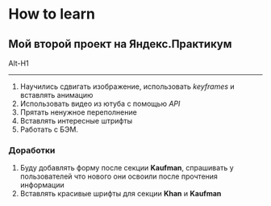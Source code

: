 # How to learn
## Мой второй проект на Яндекс.Практикум 
Alt-H1
______

1. Научились сдвигать изображение, использовать *keyframes* и вставлять анимацию
2. Использовать видео из ютуба с помощью *API*
3. Прятать ненужное переполнение 
4. Вставлять интересные штрифты
5. Работать с БЭМ.

### Доработки

1. Буду добавлять форму после секции **Kaufman**, спрашивать у пользователей что нового они освоили после прочтения информации
2. Вставлять красивые шрифты для секции **Khan** и **Kaufman**
 
